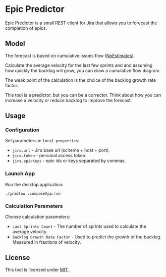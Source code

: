 # Epic Predictor

Epic Predictor is a small REST client for Jira that allows you to forecast the completion of epics.

## Model

The forecast is based on cumulative issues flow ([NoEstimates](https://youtu.be/QVBlnCTu9Ms?feature=shared)).

Calculate the average velocity for the last few sprints and and assuming how quickly the backlog will grow, you can draw a cumulative flow diagram.

The weak point of the calculation is the choice of the backlog growth rate factor.

This tool is a predictor, but you can be a corrector. Think about how you can increase a velocity or reduce backlog to improve the forecast.

## Usage

### Configuration

Set parameters in `local.properties`:
- `jira.url` - Jira base url (scheme + host + port).
- `jira.token` - personal access token.
- `jira.epicKeys` - epic ids or keys separated by commas.

### Launch App

Run the desktop application:

```shell
./gradlew :composeApp:run
```

### Calculation Parameters

Choose calculation parameters:

- `Last Sprints Count` - The number of sprints used to calculate the average velocity.
- `Backlog Growth Rate Factor` - Used to predict the growth of the backlog. Measured in fractions of velocity.

## License

This tool is licensed under [MIT](LICENSE).

